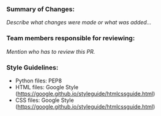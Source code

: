### Summary of Changes:

_Describe what changes were made or what was added..._

### Team members responsible for reviewing:

_Mention who has to review this PR._

### Style Guidelines:

- Python files: PEP8
- HTML files: Google Style (https://google.github.io/styleguide/htmlcssguide.html)
- CSS files: Google Style (https://google.github.io/styleguide/htmlcssguide.html)
